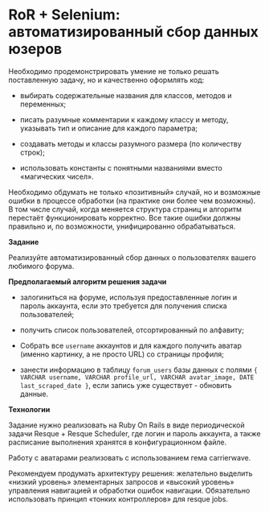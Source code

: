 # RoR + Selenium: автоматизированный сбор данных юзеров

Необходимо продемонстрировать умение не только решать поставленную задачу, но и качественно оформлять код:

- выбирать содержательные названия для классов, методов и переменных;

- писать разумные комментарии к каждому классу и методу, указывать тип и описание для каждого параметра;

- создавать методы и классы разумного размера (по количеству строк);

- использовать константы с понятными названиями вместо «магических чисел».

Необходимо обдумать не только «позитивный» случай, но и возможные ошибки в процессе обработки (на практике они более чем возможны). В том числе случай, когда меняется структура страниц и алгоритм перестаёт функционировать корректно. Все такие ошибки должны правильно и, по возможности, унифицированно обрабатываться.

**Задание**

Реализуйте автоматизированный сбор данных о пользователях вашего любимого форума.

**Предполагаемый алгоритм решения задачи**

- залогиниться на форуме, используя предоставленные логин и пароль аккаунта, если это требуется для получения списка пользователей;

- получить список пользователей, отсортированный по алфавиту;

- Собрать все `username` аккаунтов и для каждого получить аватар (именно картинку, а не просто URL) со страницы профиля;

- занести информацию в таблицу `forum_users` базы данных с полями `{ VARCHAR username, VARCHAR profile_url, VARCHAR avatar_image, DATE last_scraped_date }`, если запись уже существует - обновить данные.

**Технологии**

Задание нужно реализовать на Ruby On Rails в виде периодической задачи Resque + Resque Scheduler, где логин и пароль аккаунта, а также расписание выполнения хранятся в конфигурационном файле.

Работу с аватарами реализовать с использованием гема carrierwave.

Рекомендуем продумать архитектуру решения: желательно выделить «низкий уровень» элементарных запросов и «высокий уровень» управления навигацией и обработки ошибок навигации. Обязательно использовать принцип «тонких контроллеров» для resque jobs.